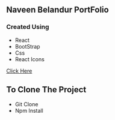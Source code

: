 ## Naveen Belandur PortFolio 

<h3>Created Using </h3>
<ul>
<li>React</li>
<li>BootStrap</li>
<li>Css</li>
<li>React Icons</li>
</ul>


<p> <a href='https://luminous-fenglisu-d26b26.netlify.app/' target='_blank'>Click Here</a></p>

## To Clone The Project 
<ul>
<li>Git Clone</li>
<li>Npm Install</li>
</ul>